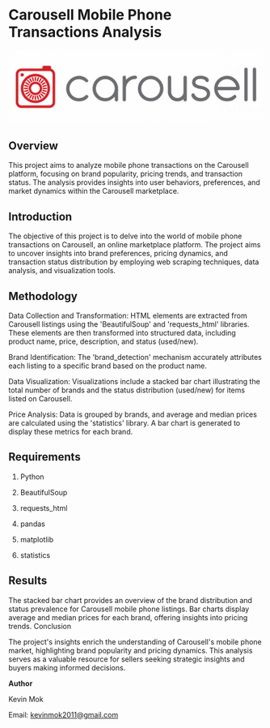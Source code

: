 # Carousell Mobile Phone Transactions Analysis
![Carousell Logo](https://github.com/kevinmok2011/Python_Web_Scrapping_Repo/blob/main/carouselllogo.png)

## **Overview**

This project aims to analyze mobile phone transactions on the Carousell platform, focusing on brand popularity, pricing trends, and transaction status. The analysis provides insights into user behaviors, preferences, and market dynamics within the Carousell marketplace.

## **Introduction**

The objective of this project is to delve into the world of mobile phone transactions on Carousell, an online marketplace platform. The project aims to uncover insights into brand preferences, pricing dynamics, and transaction status distribution by employing web scraping techniques, data analysis, and visualization tools.

## **Methodology**

Data Collection and Transformation: HTML elements are extracted from Carousell listings using the 'BeautifulSoup' and 'requests_html' libraries. These elements are then transformed into structured data, including product name, price, description, and status (used/new).

Brand Identification: The 'brand_detection' mechanism accurately attributes each listing to a specific brand based on the product name.

Data Visualization: Visualizations include a stacked bar chart illustrating the total number of brands and the status distribution (used/new) for items listed on Carousell.

Price Analysis: Data is grouped by brands, and average and median prices are calculated using the 'statistics' library. A bar chart is generated to display these metrics for each brand.

## **Requirements**

1. Python

1. BeautifulSoup

1. requests_html

1. pandas

1. matplotlib

1. statistics

## **Results**

The stacked bar chart provides an overview of the brand distribution and status prevalence for Carousell mobile phone listings.
Bar charts display average and median prices for each brand, offering insights into pricing trends.
Conclusion

The project's insights enrich the understanding of Carousell's mobile phone market, highlighting brand popularity and pricing dynamics. This analysis serves as a valuable resource for sellers seeking strategic insights and buyers making informed decisions.

**Author**

Kevin Mok

Email: kevinmok2011@gmail.com
